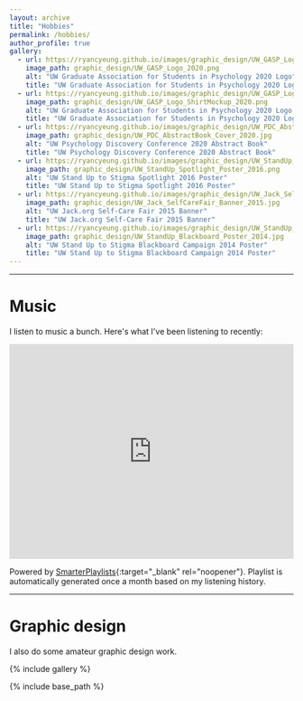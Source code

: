 ```yaml
---
layout: archive
title: "Hobbies"
permalink: /hobbies/
author_profile: true
gallery:
  - url: https://ryancyeung.github.io/images/graphic_design/UW_GASP_Logo_2020.png
    image_path: graphic_design/UW_GASP_Logo_2020.png
    alt: "UW Graduate Association for Students in Psychology 2020 Logo"
    title: "UW Graduate Association for Students in Psychology 2020 Logo"
  - url: https://ryancyeung.github.io/images/graphic_design/UW_GASP_Logo_ShirtMockup_2020.png
    image_path: graphic_design/UW_GASP_Logo_ShirtMockup_2020.png
    alt: "UW Graduate Association for Students in Psychology 2020 Logo Shirt Mockup"
    title: "UW Graduate Association for Students in Psychology 2020 Logo Shirt Mockup"
  - url: https://ryancyeung.github.io/images/graphic_design/UW_PDC_AbstractBook_Cover_2020.jpg
    image_path: graphic_design/UW_PDC_AbstractBook_Cover_2020.jpg
    alt: "UW Psychology Discovery Conference 2020 Abstract Book"
    title: "UW Psychology Discovery Conference 2020 Abstract Book"
  - url: https://ryancyeung.github.io/images/graphic_design/UW_StandUp_Spotlight_Poster_2016.png
    image_path: graphic_design/UW_StandUp_Spotlight_Poster_2016.png
    alt: "UW Stand Up to Stigma Spotlight 2016 Poster"
    title: "UW Stand Up to Stigma Spotlight 2016 Poster"
  - url: https://ryancyeung.github.io/images/graphic_design/UW_Jack_SelfCareFair_Banner_2015.jpg
    image_path: graphic_design/UW_Jack_SelfCareFair_Banner_2015.jpg
    alt: "UW Jack.org Self-Care Fair 2015 Banner"
    title: "UW Jack.org Self-Care Fair 2015 Banner"
  - url: https://ryancyeung.github.io/images/graphic_design/UW_StandUp_Blackboard_Poster_2014.jpg
    image_path: graphic_design/UW_StandUp_Blackboard_Poster_2014.jpg
    alt: "UW Stand Up to Stigma Blackboard Campaign 2014 Poster"
    title: "UW Stand Up to Stigma Blackboard Campaign 2014 Poster"
---
```


<hr>

# Music

I listen to music a bunch. Here's what I've been listening to recently:

<iframe src="https://open.spotify.com/embed/playlist/5Fv4HQ8yg3XqcZWmIPudnP" width="100%" height="380" frameBorder="0" allowtransparency="true" allow="encrypted-media"></iframe>

Powered by [SmarterPlaylists](http://smarterplaylists.playlistmachinery.com/){:target="_blank" rel="noopener"}. Playlist is automatically generated once a month based on my listening history.

<hr>

# Graphic design

I also do some amateur graphic design work.

{% include gallery %}

{% include base_path %}

<!-- {% for post in site.portfolio %}
  {% include archive-single.html %}
{% endfor %} -->
